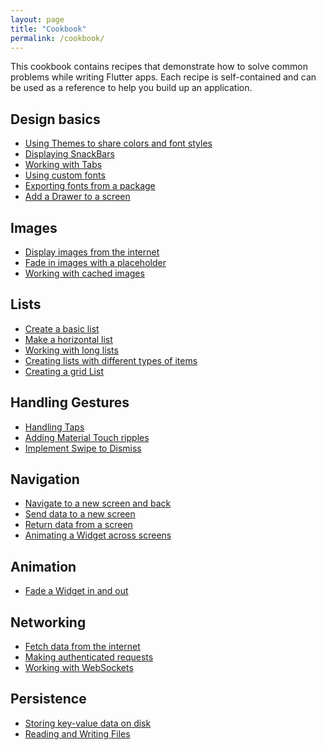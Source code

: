 ```yaml
---
layout: page
title: "Cookbook"
permalink: /cookbook/
---
```


This cookbook contains recipes that demonstrate how to solve common problems 
while writing Flutter apps. Each recipe is self-contained and can be used as a
reference to help you build up an application.

## Design basics

  * [Using Themes to share colors and font styles](/cookbook/design/themes/)
  * [Displaying SnackBars](/cookbook/design/snackbars/)
  * [Working with Tabs](/cookbook/design/tabs/)
  * [Using custom fonts](/cookbook/design/fonts/)
  * [Exporting fonts from a package](/cookbook/design/package-fonts/)
  * [Add a Drawer to a screen](/cookbook/design/drawer/)
  
## Images

  * [Display images from the internet](/cookbook/images/network-image/)
  * [Fade in images with a placeholder](/cookbook/images/fading-in-images/)
  * [Working with cached images](/cookbook/images/cached-images/)

## Lists

  * [Create a basic list](/cookbook/lists/basic-list/)
  * [Make a horizontal list](/cookbook/lists/horizontal-list/)
  * [Working with long lists](/cookbook/lists/long-lists/)
  * [Creating lists with different types of items](/cookbook/lists/mixed-list/)
  * [Creating a grid List](/cookbook/lists/grid-lists/)
  
## Handling Gestures

  * [Handling Taps](/cookbook/gestures/handling-taps/)
  * [Adding Material Touch ripples](/cookbook/gestures/ripples/)
  * [Implement Swipe to Dismiss](/cookbook/gestures/dismissible/)
  
## Navigation

  * [Navigate to a new screen and back](/cookbook/navigation/navigation-basics/)
  * [Send data to a new screen](/cookbook/navigation/passing-data/)
  * [Return data from a screen](/cookbook/navigation/returning-data/)
  * [Animating a Widget across screens](/cookbook/navigation/hero-animations/)
  
## Animation
  
  * [Fade a Widget in and out](/cookbook/animation/opacity-animation/)

## Networking

  * [Fetch data from the internet](/cookbook/networking/fetch-data/)
  * [Making authenticated requests](/cookbook/networking/authenticated-requests/)
  * [Working with WebSockets](/cookbook/networking/web-sockets/)

## Persistence

  * [Storing key-value data on disk](/cookbook/persistence/key-value)
  * [Reading and Writing Files](/cookbook/persistence/reading-writing-files/)
